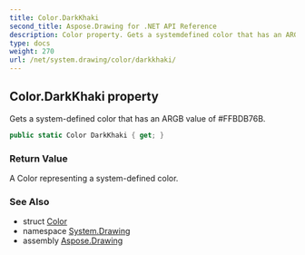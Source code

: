 ```yaml
---
title: Color.DarkKhaki
second_title: Aspose.Drawing for .NET API Reference
description: Color property. Gets a systemdefined color that has an ARGB value of FFBDB76B
type: docs
weight: 270
url: /net/system.drawing/color/darkkhaki/
---
```

## Color.DarkKhaki property

Gets a system-defined color that has an ARGB value of #FFBDB76B.

```csharp
public static Color DarkKhaki { get; }
```

### Return Value

A Color representing a system-defined color.

### See Also

* struct [Color](../)
* namespace [System.Drawing](../../color/)
* assembly [Aspose.Drawing](../../../)


